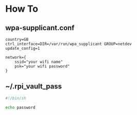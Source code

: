 # How To
## wpa-supplicant.conf
```
country=GB
ctrl_interface=DIR=/var/run/wpa_supplicant GROUP=netdev
update_config=1

network={
    ssid="your wifi name"
    psk="your wifi password"
}
```

## ~/.rpi_vault_pass
```sh
#!/bin/sh

echo password
```
